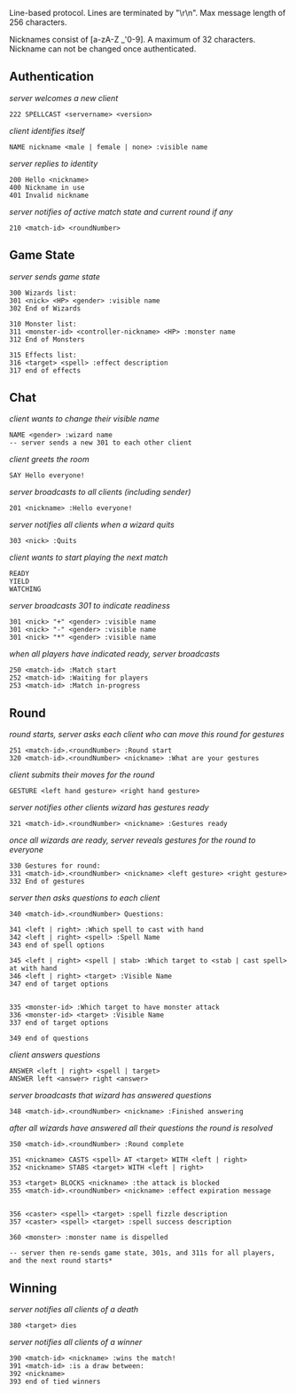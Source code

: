 

Line-based protocol.  Lines are terminated by "\r\n". Max message length of 256 characters.

Nicknames consist of [a-zA-Z _'0-9].  A maximum of 32 characters.  Nickname can not be changed once authenticated.



Authentication
----

*server welcomes a new client*

    222 SPELLCAST <servername> <version>

*client identifies itself*

    NAME nickname <male | female | none> :visible name

*server replies to identity*

    200 Hello <nickname>
    400 Nickname in use
    401 Invalid nickname

*server notifies of active match state and current round if any*

    210 <match-id> <roundNumber>


Game State
-----
*server sends game state*

    300 Wizards list:
    301 <nick> <HP> <gender> :visible name
    302 End of Wizards

    310 Monster list:
    311 <monster-id> <controller-nickname> <HP> :monster name
    312 End of Monsters

    315 Effects list:
    316 <target> <spell> :effect description
    317 end of effects


Chat
----
*client wants to change their visible name*

    NAME <gender> :wizard name
    -- server sends a new 301 to each other client

*client greets the room*

    SAY Hello everyone!

*server broadcasts to all clients (including sender)*

    201 <nickname> :Hello everyone!

*server notifies all clients when a wizard quits*

    303 <nick> :Quits


*client wants to start playing the next match*

    READY
    YIELD
    WATCHING

*server broadcasts 301 to indicate readiness*

    301 <nick> "+" <gender> :visible name
    301 <nick> "-" <gender> :visible name
    301 <nick> "*" <gender> :visible name



*when all players have indicated ready, server broadcasts*

    250 <match-id> :Match start
    252 <match-id> :Waiting for players
    253 <match-id> :Match in-progress



Round
----
*round starts, server asks each client who can move this round for gestures*

    251 <match-id>.<roundNumber> :Round start
    320 <match-id>.<roundNumber> <nickname> :What are your gestures

*client submits their moves for the round*

    GESTURE <left hand gesture> <right hand gesture>

*server notifies other clients wizard has gestures ready*

    321 <match-id>.<roundNumber> <nickname> :Gestures ready

*once all wizards are ready, server reveals gestures for the round to everyone*

    330 Gestures for round:
    331 <match-id>.<roundNumber> <nickname> <left gesture> <right gesture>
    332 End of gestures

*server then asks questions to each client*

    340 <match-id>.<roundNumber> Questions:

    341 <left | right> :Which spell to cast with hand
    342 <left | right> <spell> :Spell Name
    343 end of spell options

    345 <left | right> <spell | stab> :Which target to <stab | cast spell> at with hand
    346 <left | right> <target> :Visible Name
    347 end of target options


    335 <monster-id> :Which target to have monster attack
    336 <monster-id> <target> :Visible Name
    337 end of target options

    349 end of questions

*client answers questions*

    ANSWER <left | right> <spell | target>
    ANSWER left <answer> right <answer>

*server broadcasts that wizard has answered questions*

    348 <match-id>.<roundNumber> <nickname> :Finished answering

*after all wizards have answered all their questions the round is resolved*

    350 <match-id>.<roundNumber> :Round complete

    351 <nickname> CASTS <spell> AT <target> WITH <left | right>
    352 <nickname> STABS <target> WITH <left | right>

    353 <target> BLOCKS <nickname> :the attack is blocked
    355 <match-id>.<roundNumber> <nickname> :effect expiration message


    356 <caster> <spell> <target> :spell fizzle description
    357 <caster> <spell> <target> :spell success description

    360 <monster> :monster name is dispelled

    -- server then re-sends game state, 301s, and 311s for all players, and the next round starts*


Winning
-----

*server notifies all clients of a death*

    380 <target> dies

*server notifies all clients of a winner*

    390 <match-id> <nickname> :wins the match!
    391 <match-id> :is a draw between:
    392 <nickname>
    393 end of tied winners

